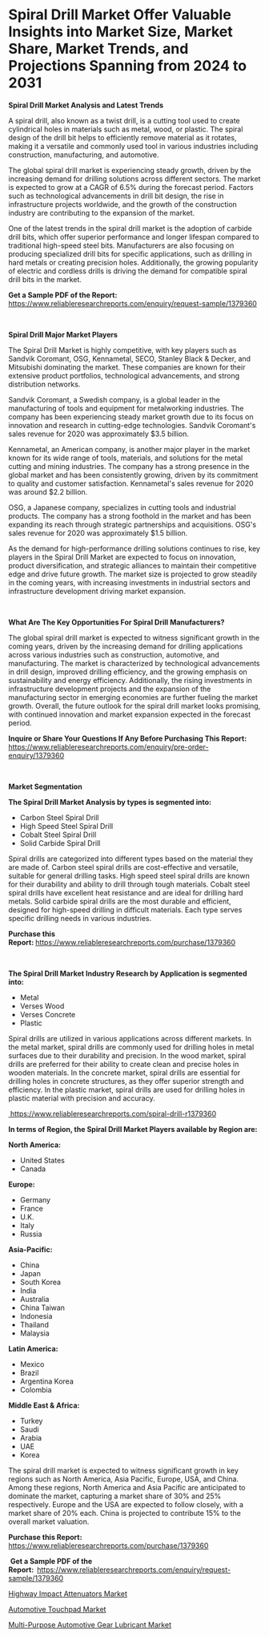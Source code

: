 <p><h1>Spiral Drill Market Offer Valuable Insights into Market Size, Market Share, Market Trends, and Projections Spanning from 2024 to 2031</h1></p><p><strong>Spiral Drill Market Analysis and Latest Trends</strong></p>
<p><p>A spiral drill, also known as a twist drill, is a cutting tool used to create cylindrical holes in materials such as metal, wood, or plastic. The spiral design of the drill bit helps to efficiently remove material as it rotates, making it a versatile and commonly used tool in various industries including construction, manufacturing, and automotive.</p><p>The global spiral drill market is experiencing steady growth, driven by the increasing demand for drilling solutions across different sectors. The market is expected to grow at a CAGR of 6.5% during the forecast period. Factors such as technological advancements in drill bit design, the rise in infrastructure projects worldwide, and the growth of the construction industry are contributing to the expansion of the market.</p><p>One of the latest trends in the spiral drill market is the adoption of carbide drill bits, which offer superior performance and longer lifespan compared to traditional high-speed steel bits. Manufacturers are also focusing on producing specialized drill bits for specific applications, such as drilling in hard metals or creating precision holes. Additionally, the growing popularity of electric and cordless drills is driving the demand for compatible spiral drill bits in the market.</p></p>
<p><strong>Get a Sample PDF of the Report:&nbsp;</strong> <a href="https://www.reliableresearchreports.com/enquiry/request-sample/1379360">https://www.reliableresearchreports.com/enquiry/request-sample/1379360</a></p>
<p>&nbsp;</p>
<p><strong>Spiral Drill Major Market Players</strong></p>
<p><p>The Spiral Drill Market is highly competitive, with key players such as Sandvik Coromant, OSG, Kennametal, SECO, Stanley Black & Decker, and Mitsubishi dominating the market. These companies are known for their extensive product portfolios, technological advancements, and strong distribution networks.</p><p>Sandvik Coromant, a Swedish company, is a global leader in the manufacturing of tools and equipment for metalworking industries. The company has been experiencing steady market growth due to its focus on innovation and research in cutting-edge technologies. Sandvik Coromant's sales revenue for 2020 was approximately $3.5 billion.</p><p>Kennametal, an American company, is another major player in the market known for its wide range of tools, materials, and solutions for the metal cutting and mining industries. The company has a strong presence in the global market and has been consistently growing, driven by its commitment to quality and customer satisfaction. Kennametal's sales revenue for 2020 was around $2.2 billion.</p><p>OSG, a Japanese company, specializes in cutting tools and industrial products. The company has a strong foothold in the market and has been expanding its reach through strategic partnerships and acquisitions. OSG's sales revenue for 2020 was approximately $1.5 billion.</p><p>As the demand for high-performance drilling solutions continues to rise, key players in the Spiral Drill Market are expected to focus on innovation, product diversification, and strategic alliances to maintain their competitive edge and drive future growth. The market size is projected to grow steadily in the coming years, with increasing investments in industrial sectors and infrastructure development driving market expansion.</p></p>
<p>&nbsp;</p>
<p><strong>What Are The Key Opportunities For Spiral Drill Manufacturers?</strong></p>
<p><p>The global spiral drill market is expected to witness significant growth in the coming years, driven by the increasing demand for drilling applications across various industries such as construction, automotive, and manufacturing. The market is characterized by technological advancements in drill design, improved drilling efficiency, and the growing emphasis on sustainability and energy efficiency. Additionally, the rising investments in infrastructure development projects and the expansion of the manufacturing sector in emerging economies are further fueling the market growth. Overall, the future outlook for the spiral drill market looks promising, with continued innovation and market expansion expected in the forecast period.</p></p>
<p><strong>Inquire or Share Your Questions If Any Before Purchasing This Report:</strong> <a href="https://www.reliableresearchreports.com/enquiry/pre-order-enquiry/1379360">https://www.reliableresearchreports.com/enquiry/pre-order-enquiry/1379360</a></p>
<p>&nbsp;</p>
<p><strong>Market Segmentation</strong></p>
<p><strong>The Spiral Drill Market Analysis by types is segmented into:</strong></p>
<p><ul><li>Carbon Steel Spiral Drill</li><li>High Speed Steel Spiral Drill</li><li>Cobalt Steel Spiral Drill</li><li>Solid Carbide Spiral Drill</li></ul></p>
<p><p>Spiral drills are categorized into different types based on the material they are made of. Carbon steel spiral drills are cost-effective and versatile, suitable for general drilling tasks. High speed steel spiral drills are known for their durability and ability to drill through tough materials. Cobalt steel spiral drills have excellent heat resistance and are ideal for drilling hard metals. Solid carbide spiral drills are the most durable and efficient, designed for high-speed drilling in difficult materials. Each type serves specific drilling needs in various industries.</p></p>
<p><strong>Purchase this Report:&nbsp;</strong><a href="https://www.reliableresearchreports.com/purchase/1379360">https://www.reliableresearchreports.com/purchase/1379360</a></p>
<p>&nbsp;</p>
<p><strong>The Spiral Drill Market Industry Research by Application is segmented into:</strong></p>
<p><ul><li>Metal</li><li>Verses Wood</li><li>Verses Concrete</li><li>Plastic</li></ul></p>
<p><p>Spiral drills are utilized in various applications across different markets. In the metal market, spiral drills are commonly used for drilling holes in metal surfaces due to their durability and precision. In the wood market, spiral drills are preferred for their ability to create clean and precise holes in wooden materials. In the concrete market, spiral drills are essential for drilling holes in concrete structures, as they offer superior strength and efficiency. In the plastic market, spiral drills are used for drilling holes in plastic material with precision and accuracy.</p></p>
<p><a href="https://www.reliableresearchreports.com/spiral-drill-r1379360">&nbsp;https://www.reliableresearchreports.com/spiral-drill-r1379360</a></p>
<p><strong>In terms of Region, the Spiral Drill Market Players available by Region are:</strong></p>
<p>
    <p> <strong> North America: </strong>
        <ul>
            <li>United States</li>
            <li>Canada</li>
        </ul>
        </p> 
    <p> <strong> Europe: </strong>
        <ul>
            <li>Germany</li>
            <li>France</li>
            <li>U.K.</li>
            <li>Italy</li>
            <li>Russia</li>
        </ul>
        </p> 
    <p> <strong> Asia-Pacific: </strong>
        <ul>
            <li>China</li>
            <li>Japan</li>
            <li>South Korea</li>
            <li>India</li>
            <li>Australia</li>
            <li>China Taiwan</li>
            <li>Indonesia</li>
            <li>Thailand</li>
            <li>Malaysia</li>
        </ul>
        </p> 
    <p> <strong> Latin America: </strong>
        <ul>
            <li>Mexico</li>
            <li>Brazil</li>
            <li>Argentina Korea</li>
            <li>Colombia</li>
        </ul>
        </p> 
    <p> <strong> Middle East & Africa: </strong>
        <ul>
            <li>Turkey</li>
            <li>Saudi</li>
            <li>Arabia</li>
            <li>UAE</li>
            <li>Korea</li>
        </ul>
    </p>
    </p>
<p><p>The spiral drill market is expected to witness significant growth in key regions such as North America, Asia Pacific, Europe, USA, and China. Among these regions, North America and Asia Pacific are anticipated to dominate the market, capturing a market share of 30% and 25% respectively. Europe and the USA are expected to follow closely, with a market share of 20% each. China is projected to contribute 15% to the overall market valuation.</p></p>
<p><strong>Purchase this Report: </strong><a href="https://www.reliableresearchreports.com/purchase/1379360">https://www.reliableresearchreports.com/purchase/1379360</a></p>
<p>&nbsp;<strong>Get a Sample PDF of the Report:&nbsp;&nbsp;</strong><a href="https://www.reliableresearchreports.com/enquiry/request-sample/1379360">https://www.reliableresearchreports.com/enquiry/request-sample/1379360</a></p>
<p><strong></strong></p>
<p><p><a href="https://www.linkedin.com/pulse/highway-impact-attenuators-market-provides-detailed-segmentation-qflge?trackingId=y6weeWe30UyL6nSx4upXvA%3D%3D">Highway Impact Attenuators Market</a></p><p><a href="https://www.linkedin.com/pulse/automotive-touchpad-market-furnish-information-size-share-avyse?trackingId=Q9sWYtWjlQGnEy%2B0mFfDzg%3D%3D">Automotive Touchpad Market</a></p><p><a href="https://www.linkedin.com/pulse/multi-purpose-automotive-gear-lubricant-market-size-growth-forecast-yvtse?trackingId=SqVFNPIC9L1VUbuT%2FQCFJQ%3D%3D">Multi-Purpose Automotive Gear Lubricant Market</a></p></p>